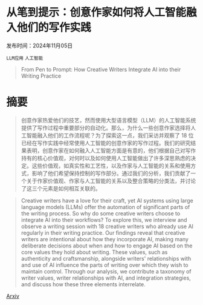 # 从笔到提示：创意作家如何将人工智能融入他们的写作实践

发布时间：2024年11月05日

`LLM应用` `人工智能`

> From Pen to Prompt: How Creative Writers Integrate AI into their Writing Practice

# 摘要

> 创意作家热爱他们的技艺，然而使用大型语言模型（LLM）的人工智能系统提供了写作过程中重要部分的自动化。那么，为什么一些创意作家选择将人工智能融入他们的工作流程呢？为了探索这一点，我们采访并观察了 18 位已经在写作实践中经常使用人工智能的创意作家的写作过程。我们的研究结果表明，创意作家在如何融入人工智能方面是有意的，他们根据自己对写作持有的核心价值观，对何时以及如何使用人工智能做出了许多深思熟虑的决定。这些价值观，如真实性和工艺性，以及作家与人工智能的关系和使用方式，影响了他们希望保持控制的写作部分。通过我们的分析，我们贡献了一个关于作家价值观、作家与人工智能的关系以及整合策略的分类法，并讨论了这三个元素是如何相互关联的。

> Creative writers have a love for their craft, yet AI systems using large language models (LLMs) offer the automation of significant parts of the writing process. So why do some creative writers choose to integrate AI into their workflows? To explore this, we interview and observe a writing session with 18 creative writers who already use AI regularly in their writing practice. Our findings reveal that creative writers are intentional about how they incorporate AI, making many deliberate decisions about when and how to engage AI based on the core values they hold about writing. These values, such as authenticity and craftsmanship, alongside writers' relationships with and use of AI influence the parts of writing over which they wish to maintain control. Through our analysis, we contribute a taxonomy of writer values, writer relationships with AI, and integration strategies, and discuss how these three elements interrelate.

[Arxiv](https://arxiv.org/abs/2411.03137)